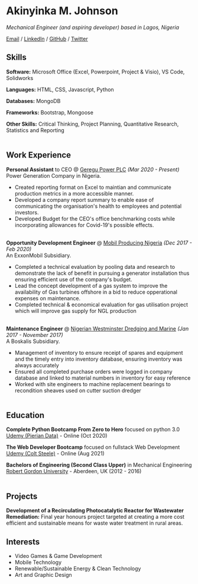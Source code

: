 # Akinyinka M. Johnson

_Mechanical Engineer (and aspiring developer) based in Lagos, Nigeria_<br>

[Email](mailto:akinj@outlook.com) / [LinkedIn](https://www.linkedin.com/in/akinjohnson/) / [GitHub](https://github.com/AkinMJ) / [Twitter](https://twitter.com/manlikekin/)

## Skills

**Software:** Microsoft Office (Excel, Powerpoint, Project & Visio), VS Code, Solidworks
 
**Languages:** HTML, CSS, Javascript, Python

**Databases:** MongoDB

**Frameworks:** Bootstrap, Mongoose

**Other Skills:** Critical Thinking, Project Planning, Quantitative Research, Statistics and Reporting 
<br><br>

## Work Experience

**Personal Assistant** to CEO @ [Geregu Power PLC](https://www.geregupowerplc.com) _(Mar 2020 - Present)_ <br>
Power Generation Company in Nigeria.
  - Created reporting format on Excel to maintian and communicate production metrics in a more accessible manner.
  - Developed a company report summary to enable ease of communicating the organisation's health to employees and potential investors. 
  - Developed Budget for the CEO's office benchmarking costs while incorporating allowances for Covid-19's possible effects.
<br><br>

**Opportunity Development Engineer** @ [Mobil Producing Nigeria](https://corporate.exxonmobil.com/Locations/Nigeria/Mobil-Producing-Nigeria-Unlimited-MPN-operations) _(Dec 2017 - Feb 2020)_ <br>
An ExxonMobil Subsidiary.
  - Completed a technical evaluation by pooling data and research to demonstrate the lack of benefit in pursuing a generator installation thus ensuring efficient use of the company's budget.
  - Lead the concept development of a gas system to improve the availability of Gas turbines offshore in a bid to reduce opperational expenses on maintenance. 
  - Completed technical & economical evaluation for gas utilisation project which will improve gas supply for NGL production
<br><br>

**Maintenance Engineer** @ [Nigerian Westminster Dredging and Marine](https://nigeria.boskalis.com/about-us/company-profile/nigerian-westminster-dredging-and-marine-ltd.html) _(Jan 2017 - November 2017)_ <br>
A Boskalis Subsidiary.
  - Management of inventory to ensure receipt of spares and equipment and the timely entry into inventory database, ensuring inventory was always accurately
  - Ensured all completed purchase orders were logged in company database and linked to material numbers in inventory for easy reference
  - Worked with site engineers to machine replacement bearings to recondition sheaves used on cutter suction dredger
<br><br>

## Education

**Complete Python Bootcamp From Zero to Hero** focused on python 3.0 <br>
[Udemy (Pierian Data)](https://www.udemy.com/share/101W8QAEIdclhWQnUJ/) - Online (Oct 2020)

**The Web Developer Bootcamp** focused on fullstack Web Development <br>
[Udemy (Colt Steele)](https://www.udemy.com/share/101W9CAEIdclhWQnUJ/) - Online (Aug 2021)

**Bachelors of Engineering (Second Class Upper)** in Mechanical Engineering <br>
[Robert Gordon University](https://www.rgu.ac.uk/) - Aberdeen, UK (2012 - 2016)
<br><br>

## Projects

**Development of a Recirculating Photocatalytic Reactor for Wastewater Remediation:** Final year honours project targeted at creating a more cost efficient and sustainable means for waste water treatment in rural areas. 

## Interests
  - Video Games & Game Development 
  - Mobile Technology 
  - Renewable/Sustainable Energy & Clean Technology
  - Art and Graphic Design 
